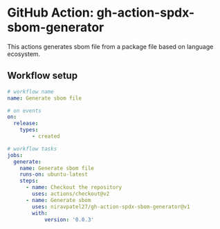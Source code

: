 # GitHub Action: gh-action-spdx-sbom-generator

This actions generates sbom file from a package file based on language ecosystem.

## Workflow setup

```yaml
# workflow name
name: Generate sbom file

# on events
on:
  release:
    types:
        - created

# workflow tasks
jobs:
  generate:
    name: Generate sbom file
    runs-on: ubuntu-latest
    steps:
      - name: Checkout the repository
        uses: actions/checkout@v2
      - name: Generate sbom
        uses: niravpatel27/gh-action-spdx-sbom-generator@v1
        with:
            version: '0.0.3'
```
